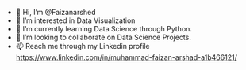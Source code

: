 - 👋 Hi, I’m @Faizanarshed
- 👀 I’m interested in Data Visualization
- 🌱 I’m currently learning Data Science through Python.
- 💞️ I’m looking to collaborate on Data Science Projects.
- 📫 Reach me through my Linkedin profile https://www.linkedin.com/in/muhammad-faizan-arshad-a1b466121/ 

<!---
Faizanarshed/Faizanarshed is a ✨ special ✨ repository because its `README.md` (this file) appears on your GitHub profile.
You can click the Preview link to take a look at your changes.
--->
